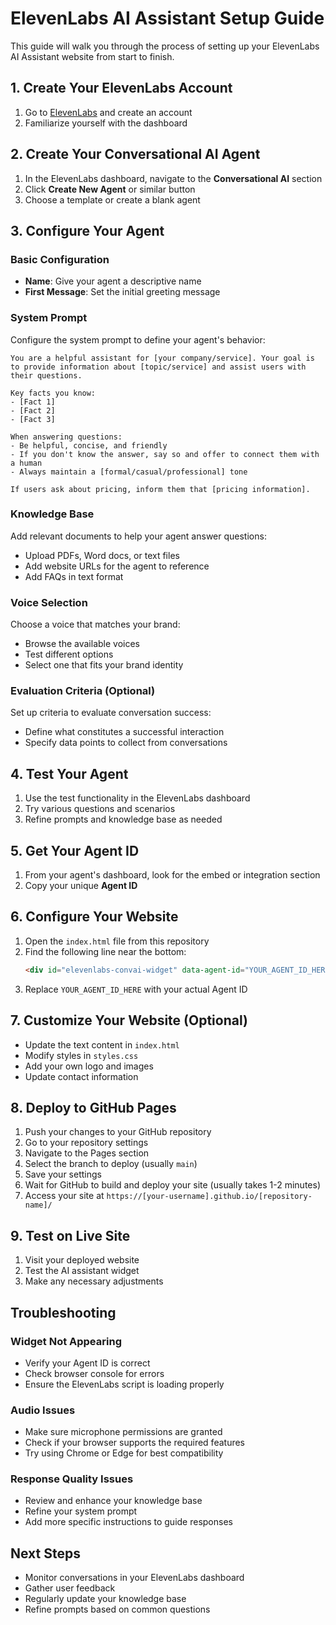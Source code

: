 # ElevenLabs AI Assistant Setup Guide

This guide will walk you through the process of setting up your ElevenLabs AI Assistant website from start to finish.

## 1. Create Your ElevenLabs Account

1. Go to [ElevenLabs](https://elevenlabs.io/sign-up) and create an account
2. Familiarize yourself with the dashboard

## 2. Create Your Conversational AI Agent

1. In the ElevenLabs dashboard, navigate to the **Conversational AI** section
2. Click **Create New Agent** or similar button
3. Choose a template or create a blank agent

## 3. Configure Your Agent

### Basic Configuration
- **Name**: Give your agent a descriptive name
- **First Message**: Set the initial greeting message

### System Prompt
Configure the system prompt to define your agent's behavior:

```
You are a helpful assistant for [your company/service]. Your goal is to provide information about [topic/service] and assist users with their questions.

Key facts you know:
- [Fact 1]
- [Fact 2]
- [Fact 3]

When answering questions:
- Be helpful, concise, and friendly
- If you don't know the answer, say so and offer to connect them with a human
- Always maintain a [formal/casual/professional] tone

If users ask about pricing, inform them that [pricing information].
```

### Knowledge Base
Add relevant documents to help your agent answer questions:
- Upload PDFs, Word docs, or text files
- Add website URLs for the agent to reference
- Add FAQs in text format

### Voice Selection
Choose a voice that matches your brand:
- Browse the available voices
- Test different options
- Select one that fits your brand identity

### Evaluation Criteria (Optional)
Set up criteria to evaluate conversation success:
- Define what constitutes a successful interaction
- Specify data points to collect from conversations

## 4. Test Your Agent

1. Use the test functionality in the ElevenLabs dashboard
2. Try various questions and scenarios
3. Refine prompts and knowledge base as needed

## 5. Get Your Agent ID

1. From your agent's dashboard, look for the embed or integration section
2. Copy your unique **Agent ID**

## 6. Configure Your Website

1. Open the `index.html` file from this repository
2. Find the following line near the bottom:
   ```html
   <div id="elevenlabs-convai-widget" data-agent-id="YOUR_AGENT_ID_HERE"></div>
   ```
3. Replace `YOUR_AGENT_ID_HERE` with your actual Agent ID

## 7. Customize Your Website (Optional)

- Update the text content in `index.html`
- Modify styles in `styles.css`
- Add your own logo and images
- Update contact information

## 8. Deploy to GitHub Pages

1. Push your changes to your GitHub repository
2. Go to your repository settings
3. Navigate to the Pages section
4. Select the branch to deploy (usually `main`)
5. Save your settings
6. Wait for GitHub to build and deploy your site (usually takes 1-2 minutes)
7. Access your site at `https://[your-username].github.io/[repository-name]/`

## 9. Test on Live Site

1. Visit your deployed website
2. Test the AI assistant widget
3. Make any necessary adjustments

## Troubleshooting

### Widget Not Appearing
- Verify your Agent ID is correct
- Check browser console for errors
- Ensure the ElevenLabs script is loading properly

### Audio Issues
- Make sure microphone permissions are granted
- Check if your browser supports the required features
- Try using Chrome or Edge for best compatibility

### Response Quality Issues
- Review and enhance your knowledge base
- Refine your system prompt
- Add more specific instructions to guide responses

## Next Steps

- Monitor conversations in your ElevenLabs dashboard
- Gather user feedback
- Regularly update your knowledge base
- Refine prompts based on common questions
